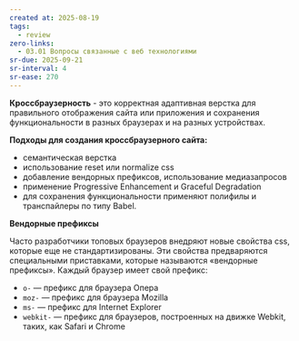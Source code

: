```yaml
---
created at: 2025-08-19
tags:
  - review
zero-links:
  - 03.01 Вопросы связанные с веб технологиями
sr-due: 2025-09-21
sr-interval: 4
sr-ease: 270
---
```

**Кроссбраузерность** - это корректная адаптивная верстка для правильного отображения сайта или приложения и сохранения функциональности в разных браузерах и на разных устройствах.

**Подходы для создания кроссбраузерного сайта:**

- семантическая верстка
- использование reset или normalize css
- добавление вендорных префиксов, использование медиазапросов
- применение Progressive Enhancement и Graceful Degradation
- для сохранения функциональности применяют полифилы и транспайлеры по типу Babel.

**Вендорные префиксы**

Часто разработчики топовых браузеров внедряют новые свойства css, которые еще не стандартизированы. Эти свойства предваряются специальными приставками, которые называются «вендорные префиксы». Каждый браузер имеет свой префикс:

- `o-` — префикс для браузера Опера
- `moz-` — префикс для браузера Mozilla
- `ms-` — префикс для Internet Explorer
- `webkit-` — префикс для браузеров, построенных на движке Webkit, таких, как Safari и Chrome